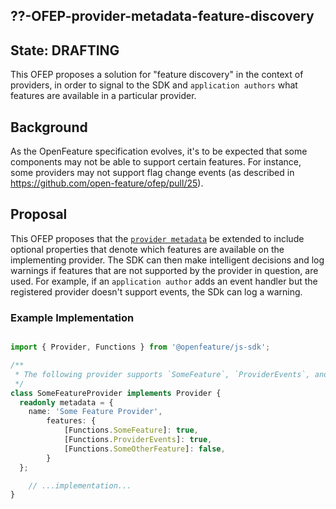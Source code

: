 ## ??-OFEP-provider-metadata-feature-discovery

## State: DRAFTING

This OFEP proposes a solution for "feature discovery" in the context of providers, in order to signal to the SDK and `application authors` what features are available in a particular provider.

## Background

As the OpenFeature specification evolves, it's to be expected that some components may not be able to support certain features. For instance, some providers may not support flag change events (as described in https://github.com/open-feature/ofep/pull/25). 

## Proposal

This OFEP proposes that the [`provider metadata`](https://docs.openfeature.dev/docs/specification/sections/providers#requirement-211) be extended to include optional properties that denote which features are available on the implementing provider. The SDK can then make intelligent decisions and log warnings if features that are not supported by the provider in question, are used. For example, if an `application author` adds an event handler but the registered provider doesn't support events, the SDk can log a warning.

### Example Implementation

```typescript

import { Provider, Functions } from '@openfeature/js-sdk';

/**
 * The following provider supports `SomeFeature`, `ProviderEvents`, and `SomeOtherFeature`, which are defined by the SDK.
 */
class SomeFeatureProvider implements Provider {
  readonly metadata = {
    name: 'Some Feature Provider',
		features: {
			[Functions.SomeFeature]: true,
			[Functions.ProviderEvents]: true,
			[Functions.SomeOtherFeature]: false,
		}
  };

	// ...implementation...
}
```